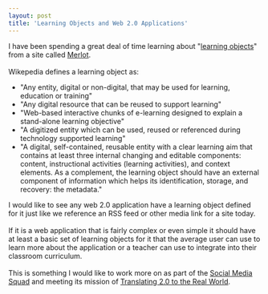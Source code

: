 ```yaml
---
layout: post
title: 'Learning Objects and Web 2.0 Applications'
---
```

I have been spending a great deal of time learning about "<a href="http://en.wikipedia.org/wiki/Learning_Object">learning objects</a>" from a site called <a href="http://www.merlot.org/">Merlot</a>.   <br /><br />Wikepedia defines a learning object as:<ul class="mainlist"><li>"Any entity, digital or non-digital, that may be used for learning, education or training"</li><li>"Any digital resource that can be reused to support learning"</li><li>"Web-based interactive chunks of e-learning designed to explain a stand-alone learning objective"</li><li>"A digitized entity which can be used, reused or referenced during technology supported learning"</li><li>"A digital, self-contained, reusable entity with a clear learning aim that contains at least three internal changing and editable components: content, instructional activities (learning activities), and context elements. As a complement, the learning object should have an external component of information which helps its identification, storage, and recovery: the metadata."</li></ul>I would like to see any web 2.0 application have a learning object defined for it just like we reference an RSS feed or other media link for a site today. <br /><br />If it is a web application that is fairly complex or even simple it should have at least a basic set of learning objects for it that the average user can use to learn more about the application or a teacher can use to integrate into their classroom curriculum.<br /><br />This is something I would like to work more on as part of the <a href="http://www.socialmediasquad.com">Social Media Squad</a> and meeting its mission of <a href="http://www.socialmediasquad.com">Translating 2.0 to the Real World</a>.